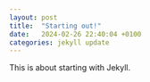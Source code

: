 ```yaml
---
layout: post
title:  "Starting out!"
date:   2024-02-26 22:40:04 +0100
categories: jekyll update
---
```


This is about starting with Jekyll.

